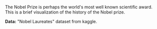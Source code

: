 The Nobel Prize is perhaps the world's most well known scientific award.<br />
This is a brief visualization of the history of the Nobel prize.<br />

__Data:__ "Nobel Laureates" dataset from kaggle.<br />
